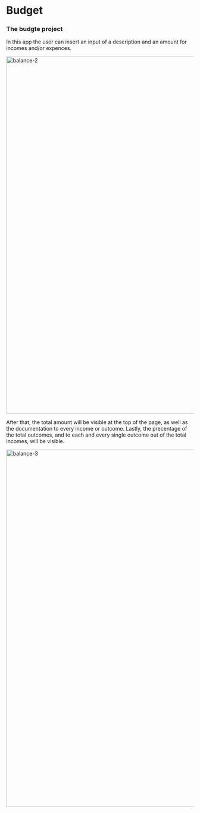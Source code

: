 # Budget
### The budgte project
In this app the user can insert an input of a description and an amount for incomes and/or expences.

<img width="960" alt="balance-2" src="https://user-images.githubusercontent.com/57451645/71704261-f3d5fb80-2de1-11ea-86d0-8b8e3d85c557.png">


After that, the total amount will be visible at the top of the page, as well as the documentation to every income or outcome. Lastly, the precentage of the total outcomes, and to each and every single outcome out of the total incomes, will be visible.


<img width="960" alt="balance-3" src="https://user-images.githubusercontent.com/57451645/71704359-92625c80-2de2-11ea-8065-08375391a908.png">
